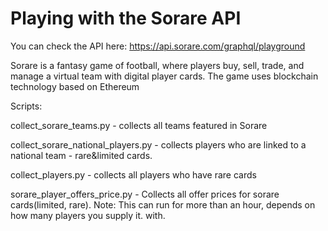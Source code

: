 # Playing with the Sorare API
You can check the API here: https://api.sorare.com/graphql/playground

Sorare is a fantasy game of football, where players buy, sell, trade, and manage a virtual team with digital player cards.
The game uses blockchain technology based on Ethereum

Scripts:


collect_sorare_teams.py - collects all teams featured in Sorare

collect_sorare_national_players.py - collects players who are linked to a national team - rare&limited cards.

collect_players.py - collects all players who have rare cards

sorare_player_offers_price.py - Collects all offer prices for sorare cards(limited, rare). Note: This can run for more than an hour, depends on how many players you supply it. with. 
